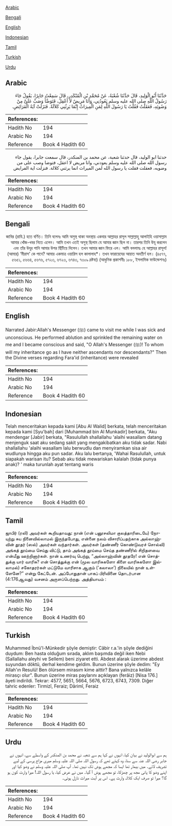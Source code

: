 [Arabic](#arabic)

[Bengali](#bengali)

[English](#english)

[Indonesian](#indonesian)

[Tamil](#tamil)

[Turkish](#turkish)

[Urdu](#urdu)

## Arabic


<div dir="rtl" lang="ar" style={{fontSize:'larger',backgroundColor:'#f8f9fa',padding:20}}>
حَدَّثَنَا أَبُو الْوَلِيدِ، قَالَ حَدَّثَنَا شُعْبَةُ، عَنْ مُحَمَّدِ بْنِ الْمُنْكَدِرِ، قَالَ سَمِعْتُ جَابِرًا، يَقُولُ جَاءَ رَسُولُ اللَّهِ صلى الله عليه وسلم يَعُودُنِي، وَأَنَا مَرِيضٌ لاَ أَعْقِلُ، فَتَوَضَّأَ وَصَبَّ عَلَىَّ مِنْ وَضُوئِهِ، فَعَقَلْتُ فَقُلْتُ يَا رَسُولَ اللَّهِ لِمَنِ الْمِيرَاثُ إِنَّمَا يَرِثُنِي كَلاَلَةٌ‏.‏ فَنَزَلَتْ آيَةُ الْفَرَائِضِ‏.‏
</div>
<div style={{backgroundColor:'#f8f9fa',padding:20, marginBottom: 10}}><table> <thead> <tr> <th>References:</th> <th></th> </tr> </thead> <tbody><tr><td>Hadith No</td><td>194</td></tr><tr><td>Arabic No</td><td>194</td></tr><tr><td>Reference</td><td>Book 4 Hadith 60</td></tr></tbody></table></div>


<div dir="rtl" lang="ar" style={{fontSize:'larger',backgroundColor:'#f8f9fa',padding:20}}>
حدثنا ابو الوليد، قال حدثنا شعبة، عن محمد بن المنكدر، قال سمعت جابرا، يقول جاء رسول الله صلى الله عليه وسلم يعودني، وانا مريض لا اعقل، فتوضا وصب على من وضويه، فعقلت فقلت يا رسول الله لمن الميراث انما يرثني كلالة. فنزلت اية الفرايض
</div>
<div style={{backgroundColor:'#f8f9fa',padding:20, marginBottom: 10}}><table> <thead> <tr> <th>References:</th> <th></th> </tr> </thead> <tbody><tr><td>Hadith No</td><td>194</td></tr><tr><td>Arabic No</td><td>194</td></tr><tr><td>Reference</td><td>Book 4 Hadith 60</td></tr></tbody></table></div>

## Bengali


<div dir="rtl" lang="bn" style={{fontSize:'larger',backgroundColor:'#f8f9fa',padding:20}}>
জাবির (রাযি.) হতে বর্ণিত। তিনি বলেনঃ আমি অসুস্থ থাকা অবস্থায় একবার আল্লাহর রাসূল সাল্লাল্লাহু আলাইহি ওয়াসাল্লাম আমার খোঁজ-খবর নিতে এলেন। আমি তখন এতই অসুস্থ ছিলাম যে আমার জ্ঞান ছিল না। তারপর তিনি উযূ করলেন এবং তাঁর উযূর পানি আমার উপর ছিঁটিয়ে দিলেন। তখন আমার জ্ঞান ফিরে এল। আমি বললামঃ হে আল্লাহর রাসূল! (আমার) ‘মীরাস’ কে পাবে? আমার একমাত্র ওয়ারিস হল কালালাহ*। তখন ফারায়েযের আয়াত অবতীর্ণ হল। (৪৫৭৭, ৫৬৫১, ৫৬৬৪, ৫৬৭৬, ৫৭২৩, ৬৭২৩, ৬৭৪৩, ৭৩০৯ দ্রষ্টব্য) (আধুনিক প্রকাশনীঃ ১৮৮, ইসলামিক ফাউন্ডেশনঃ)
</div>
<div style={{backgroundColor:'#f8f9fa',padding:20, marginBottom: 10}}><table> <thead> <tr> <th>References:</th> <th></th> </tr> </thead> <tbody><tr><td>Hadith No</td><td>194</td></tr><tr><td>Arabic No</td><td>194</td></tr><tr><td>Reference</td><td>Book 4 Hadith 60</td></tr></tbody></table></div>

## English


<div dir="ltr" lang="en" style={{fontSize:'larger',backgroundColor:'#f8f9fa',padding:20}}>
Narrated Jabir:Allah's Messenger (ﷺ) came to visit me while I was sick and unconscious. He performed ablution and sprinkled the remaining water on me and I became conscious and said, "O Allah's Messenger (ﷺ)! To whom will my inheritance go as I have neither ascendants nor descendants?" Then the Divine verses regarding Fara'id (inheritance) were revealed
</div>
<div style={{backgroundColor:'#f8f9fa',padding:20, marginBottom: 10}}><table> <thead> <tr> <th>References:</th> <th></th> </tr> </thead> <tbody><tr><td>Hadith No</td><td>194</td></tr><tr><td>Arabic No</td><td>194</td></tr><tr><td>Reference</td><td>Book 4 Hadith 60</td></tr></tbody></table></div>

## Indonesian


<div dir="ltr" lang="id" style={{fontSize:'larger',backgroundColor:'#f8f9fa',padding:20}}>
Telah menceritakan kepada kami [Abu Al Walid] berkata, telah menceritakan kepada kami [Syu'bah] dari [Muhammad bin Al Munkadir] berkata, "Aku mendengar [Jabir] berkata, "Rasulullah shallallahu 'alaihi wasallam datang menjenguk saat aku sedang sakit yang mengakibatkan aku tidak sadar. Nabi shallallahu 'alaihi wasallam lalu berwudlu dan menyiramkan sisa air wudlunya hingga aku pun sadar. Aku lalu bertanya, 'Wahai Rasulullah, untuk siapakah warisan itu? Sebab aku tidak mewariskan kalalah (tidak punya anak)? ' maka turunlah ayat tentang waris
</div>
<div style={{backgroundColor:'#f8f9fa',padding:20, marginBottom: 10}}><table> <thead> <tr> <th>References:</th> <th></th> </tr> </thead> <tbody><tr><td>Hadith No</td><td>194</td></tr><tr><td>Arabic No</td><td>194</td></tr><tr><td>Reference</td><td>Book 4 Hadith 60</td></tr></tbody></table></div>

## Tamil


<div dir="ltr" lang="ta" style={{fontSize:'larger',backgroundColor:'#f8f9fa',padding:20}}>
ஜாபிர் (ரலி) அவர்கள் கூறியதாவது: நான் (என் பனூசலிமா குலத்தாரிடையே) நோயுற்று சுய நினைவில்லாமல் இருந்தபோது, என்னை நலம் விசாரிப்பதற்காக அல்லாஹ்வின் தூதர் (ஸல்) அவர்கள் வந்தார்கள். அவர்கள் (தண்ணீர் கொண்டுவரச் சொல்லி) அங்கத் தூய்மை செய்து விட்டு, தாம் அங்கத் தூய்மை செய்த தண்ணீரில் சிறிதளவை என்மீது ஊற்றினார்கள். நான் உணர்வு பெற்று, “அல்லாஹ்வின் தூதரே! என் சொத்துக்கு யார் வாரிசு? என் சொத்துக்கு என் (மூல வாரிசுகளோ கிளை வாரிசுகளோ இல்லாமல்) சகோதரர்கள் மட்டுமே வாரிசாக ஆகும் (‘கலாலா’) நிலையில் நான் உள்ளேனே?” என்று கேட்டேன். அப்போதுதான் பாகப் பிரிவினை தொடர்பான (4:176ஆவது) வசனம் அருளப்பெற்றது. அத்தியாயம் :
</div>
<div style={{backgroundColor:'#f8f9fa',padding:20, marginBottom: 10}}><table> <thead> <tr> <th>References:</th> <th></th> </tr> </thead> <tbody><tr><td>Hadith No</td><td>194</td></tr><tr><td>Arabic No</td><td>194</td></tr><tr><td>Reference</td><td>Book 4 Hadith 60</td></tr></tbody></table></div>

## Turkish


<div dir="ltr" lang="tr" style={{fontSize:'larger',backgroundColor:'#f8f9fa',padding:20}}>
Muhammed İbnü'l-Münkedir şöyle demiştir: Câbir r.a.'in şöyle dediğini duydum: Ben hasta olduğum sırada, aklım başımda değil iken Nebi (Sallallahu aleyhi ve Sellem) beni ziyaret etti. Abdest alarak üzerime abdest suyundan döktü, derhal kendime geldim. Bunun üzerine şöyle dedim: "Ey Allah'ın Resulü! Ben ölürsem mirasım kime aittir? Bana yalnızca kelâle mirasçı olur". Bunun üzerine miras paylarını açıklayan (ferâiz) [Nisa 176.] âyeti indirildi. Tekrar: 4577, 5651, 5664, 5676, 6723, 6743, 7309. Diğer tahric edenler: Tirmizî, Feraiz; Dârimî, Feraiz
</div>
<div style={{backgroundColor:'#f8f9fa',padding:20, marginBottom: 10}}><table> <thead> <tr> <th>References:</th> <th></th> </tr> </thead> <tbody><tr><td>Hadith No</td><td>194</td></tr><tr><td>Arabic No</td><td>194</td></tr><tr><td>Reference</td><td>Book 4 Hadith 60</td></tr></tbody></table></div>

## Urdu


<div dir="rtl" lang="ur" style={{fontSize:'larger',backgroundColor:'#f8f9fa',padding:20}}>
ہم سے ابوالولید نے بیان کیا، انہوں نے کہا ہم سے شعبہ نے محمد بن المنکدر کے واسطے سے، انہوں نے جابر رضی اللہ عنہ سے سنا، وہ کہتے تھے کہ رسول اللہ صلی اللہ علیہ وسلم میری مزاج پرسی کے لیے تشریف لائے۔ میں بیمار تھا ایسا کہ مجھے ہوش تک نہیں تھا۔ آپ صلی اللہ علیہ وسلم نے وضو کیا اور اپنے وضو کا پانی مجھ پر چھڑکا، تو مجھے ہوش آ گیا۔ میں نے عرض کیا، یا رسول اللہ! میرا وارث کون ہو گا؟ میرا تو صرف ایک کلالہ وارث ہے۔ اس پر آیت میراث نازل ہوئی۔
</div>
<div style={{backgroundColor:'#f8f9fa',padding:20, marginBottom: 10}}><table> <thead> <tr> <th>References:</th> <th></th> </tr> </thead> <tbody><tr><td>Hadith No</td><td>194</td></tr><tr><td>Arabic No</td><td>194</td></tr><tr><td>Reference</td><td>Book 4 Hadith 60</td></tr></tbody></table></div>